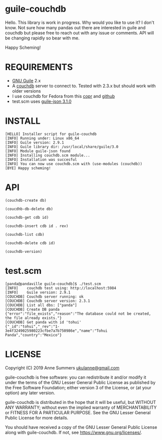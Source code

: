 # guile-couchdb

Hello. This library is work in progress. Why would you like to use it? I don't know. Not sure how many pandas out there
are interested in guile and couchdb but please free to reach out with any issue or comments. API will be changing rapidly
so bear with me.

Happy Scheming!

# REQUIREMENTS

- [GNU Guile](https://www.gnu.org/software/guile/) 2.x
- A [couchdb](http://couchdb.apache.org/) server to connect to. Tested with 2.3.x but should work with older versions
- I use couchdb for Fedora from this [copr](https://copr.fedorainfracloud.org/coprs/adrienverge/couchdb/) and [github](https://github.com/adrienverge/copr-couchdb)
- test.scm uses [guile-json 3.1.0](https://github.com/aconchillo/guile-json) 

# INSTALL
```
[HELLO] Installer script for guile-couchdb
[INFO] Running under: Linux x86_64
[INFO] Guile version: 2.9.1
[INFO] Guile library dir: /usr/local/share/guile/3.0
[INFO] Module guile-json found
[INFO] Installing couchdb.scm module...
[INFO] Installation was succesful
[INFO] You can now use couchdb.scm with (use-modules (couchdb))
[BYE] Happy scheming!
```

# API

`(couchdb-create db)`

`(coucdhb-db-delete db)`

`(couchdb-get cdb id)`

`(couchdb-insert cdb id . rev)`

`(couchdb-list cdb)`

`(couchdb-delete cdb id)`

`(couchdb-version)`

# test.scm

```
[panda@pandaville guile-couchdb]$ ./test.scm 
[INFO]    couchdb test using: http://localhost:5984
[INFO]    Guile version: 2.9.1
[COUCHDB] Couchdb server running: ok
[COUCHDB] Couchdb server version: 2.3.1
[COUCHDB] List all dbs: ["panda"]
[COUCHDB] Create DB panda
{"error":"file_exists","reason":"The database could not be created, the file already exists."}
[COUCHDB] Get panda with id 'tohui'
{"_id":"tohui","_rev":"1-3e4f3249025980223cfbe7a7b750986e","name":"Tohui Panda","country":"Mexico"}
```
# LICENSE

Copyright (C) 2019 Anne Summers <ukulanne@gmail.com>

guile-couchdb is free software: you can redistribute it and/or modify it under the terms of the GNU Lesser General Public License as published by the Free Software Foundation; either version 3 of the License, or (at your option) any later version.

guile-couchdb is distributed in the hope that it will be useful, but WITHOUT ANY WARRANTY; without even the implied warranty of MERCHANTABILITY or FITNESS FOR A PARTICULAR PURPOSE. See the GNU Lesser General Public License for more details.

You should have received a copy of the GNU Lesser General Public License along with guile-couchdb. If not, see https://www.gnu.org/licenses/.

